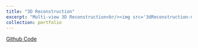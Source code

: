 ```yaml
---
title: "3D Reconstruction"
excerpt: "Multi-view 3D Reconstruction<br/><img src='3dReconstruction-min.png' width=400 height=300>"
collection: portfolio
---
```


[Github Code](https://github.com/RollingOat/meam520_labs)
